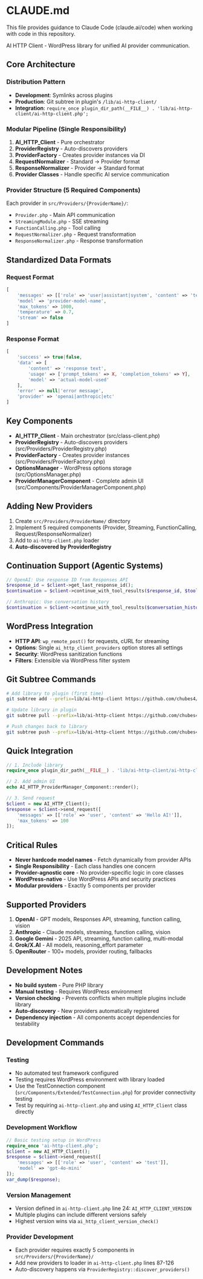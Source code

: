 # CLAUDE.md

This file provides guidance to Claude Code (claude.ai/code) when working with code in this repository.

AI HTTP Client - WordPress library for unified AI provider communication.

## Core Architecture

### Distribution Pattern
- **Development**: Symlinks across plugins
- **Production**: Git subtree in plugin's `/lib/ai-http-client/`
- **Integration**: `require_once plugin_dir_path(__FILE__) . 'lib/ai-http-client/ai-http-client.php';`

### Modular Pipeline (Single Responsibility)
1. **AI_HTTP_Client** - Pure orchestrator
2. **ProviderRegistry** - Auto-discovers providers
3. **ProviderFactory** - Creates provider instances via DI
4. **RequestNormalizer** - Standard → Provider format
5. **ResponseNormalizer** - Provider → Standard format
6. **Provider Classes** - Handle specific AI service communication

### Provider Structure (5 Required Components)
Each provider in `src/Providers/{ProviderName}/`:
- `Provider.php` - Main API communication
- `StreamingModule.php` - SSE streaming
- `FunctionCalling.php` - Tool calling
- `RequestNormalizer.php` - Request transformation
- `ResponseNormalizer.php` - Response transformation

## Standardized Data Formats

### Request Format
```php
[
    'messages' => [['role' => 'user|assistant|system', 'content' => 'text']],
    'model' => 'provider-model-name',
    'max_tokens' => 1000,
    'temperature' => 0.7,
    'stream' => false
]
```

### Response Format
```php
[
    'success' => true|false,
    'data' => [
        'content' => 'response text',
        'usage' => ['prompt_tokens' => X, 'completion_tokens' => Y],
        'model' => 'actual-model-used'
    ],
    'error' => null|'error message',
    'provider' => 'openai|anthropic|etc'
]
```

## Key Components

- **AI_HTTP_Client** - Main orchestrator (src/class-client.php)
- **ProviderRegistry** - Auto-discovers providers (src/Providers/ProviderRegistry.php)
- **ProviderFactory** - Creates provider instances (src/Providers/ProviderFactory.php)
- **OptionsManager** - WordPress options storage (src/OptionsManager.php)
- **ProviderManagerComponent** - Complete admin UI (src/Components/ProviderManagerComponent.php)

## Adding New Providers

1. Create `src/Providers/ProviderName/` directory
2. Implement 5 required components (Provider, Streaming, FunctionCalling, Request/ResponseNormalizer)
3. Add to `ai-http-client.php` loader
4. **Auto-discovered by ProviderRegistry**

## Continuation Support (Agentic Systems)

```php
// OpenAI: Use response ID from Responses API
$response_id = $client->get_last_response_id();
$continuation = $client->continue_with_tool_results($response_id, $tool_results);

// Anthropic: Use conversation history
$continuation = $client->continue_with_tool_results($conversation_history, $tool_results, 'anthropic');
```

## WordPress Integration

- **HTTP API**: `wp_remote_post()` for requests, cURL for streaming
- **Options**: Single `ai_http_client_providers` option stores all settings
- **Security**: WordPress sanitization functions
- **Filters**: Extensible via WordPress filter system

## Git Subtree Commands

```bash
# Add library to plugin (first time)
git subtree add --prefix=lib/ai-http-client https://github.com/chubes4/ai-http-client.git main --squash

# Update library in plugin
git subtree pull --prefix=lib/ai-http-client https://github.com/chubes4/ai-http-client.git main --squash

# Push changes back to library
git subtree push --prefix=lib/ai-http-client https://github.com/chubes4/ai-http-client.git main
```

## Quick Integration

```php
// 1. Include library
require_once plugin_dir_path(__FILE__) . 'lib/ai-http-client/ai-http-client.php';

// 2. Add admin UI
echo AI_HTTP_ProviderManager_Component::render();

// 3. Send request
$client = new AI_HTTP_Client();
$response = $client->send_request([
    'messages' => [['role' => 'user', 'content' => 'Hello AI!']],
    'max_tokens' => 100
]);
```

## Critical Rules

- **Never hardcode model names** - Fetch dynamically from provider APIs
- **Single Responsibility** - Each class handles one concern
- **Provider-agnostic core** - No provider-specific logic in core classes
- **WordPress-native** - Use WordPress APIs and security practices
- **Modular providers** - Exactly 5 components per provider

## Supported Providers

1. **OpenAI** - GPT models, Responses API, streaming, function calling, vision
2. **Anthropic** - Claude models, streaming, function calling, vision
3. **Google Gemini** - 2025 API, streaming, function calling, multi-modal
4. **Grok/X.AI** - All models, reasoning_effort parameter
5. **OpenRouter** - 100+ models, provider routing, fallbacks

## Development Notes

- **No build system** - Pure PHP library
- **Manual testing** - Requires WordPress environment
- **Version checking** - Prevents conflicts when multiple plugins include library
- **Auto-discovery** - New providers automatically registered
- **Dependency injection** - All components accept dependencies for testability

## Development Commands

### Testing
- No automated test framework configured
- Testing requires WordPress environment with library loaded
- Use the TestConnection component (`src/Components/Extended/TestConnection.php`) for provider connectivity testing
- Test by requiring `ai-http-client.php` and using `AI_HTTP_Client` class directly

### Development Workflow
```php
// Basic testing setup in WordPress
require_once 'ai-http-client.php';
$client = new AI_HTTP_Client();
$response = $client->send_request([
    'messages' => [['role' => 'user', 'content' => 'test']],
    'model' => 'gpt-4o-mini'
]);
var_dump($response);
```

### Version Management
- Version defined in `ai-http-client.php` line 24: `AI_HTTP_CLIENT_VERSION`
- Multiple plugins can include different versions safely
- Highest version wins via `ai_http_client_version_check()`

### Provider Development
- Each provider requires exactly 5 components in `src/Providers/{ProviderName}/`
- Add new providers to loader in `ai-http-client.php` lines 87-126
- Auto-discovery happens via `ProviderRegistry::discover_providers()`